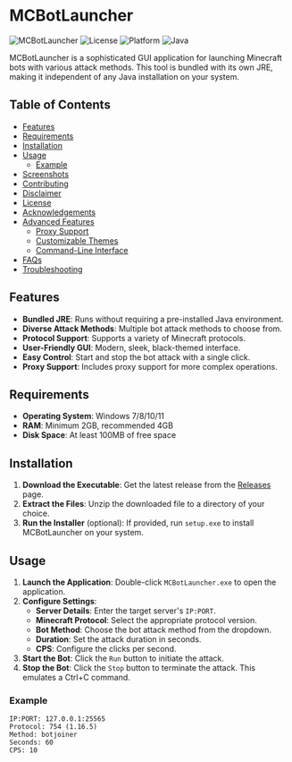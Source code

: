 # MCBotLauncher

![MCBotLauncher](https://img.shields.io/badge/version-1.0-blue.svg)
![License](https://img.shields.io/badge/license-MIT-green.svg)
![Platform](https://img.shields.io/badge/platform-Windows-yellow.svg)
![Java](https://img.shields.io/badge/java-11%2B-red.svg)

MCBotLauncher is a sophisticated GUI application for launching Minecraft bots with various attack methods. This tool is bundled with its own JRE, making it independent of any Java installation on your system.

## Table of Contents

- [Features](#features)
- [Requirements](#requirements)
- [Installation](#installation)
- [Usage](#usage)
  - [Example](#example)
- [Screenshots](#screenshots)
- [Contributing](#contributing)
- [Disclaimer](#disclaimer)
- [License](#license)
- [Acknowledgements](#acknowledgements)
- [Advanced Features](#advanced-features)
  - [Proxy Support](#proxy-support)
  - [Customizable Themes](#customizable-themes)
  - [Command-Line Interface](#command-line-interface)
- [FAQs](#faqs)
- [Troubleshooting](#troubleshooting)

## Features

- **Bundled JRE**: Runs without requiring a pre-installed Java environment.
- **Diverse Attack Methods**: Multiple bot attack methods to choose from.
- **Protocol Support**: Supports a variety of Minecraft protocols.
- **User-Friendly GUI**: Modern, sleek, black-themed interface.
- **Easy Control**: Start and stop the bot attack with a single click.
- **Proxy Support**: Includes proxy support for more complex operations.

## Requirements

- **Operating System**: Windows 7/8/10/11
- **RAM**: Minimum 2GB, recommended 4GB
- **Disk Space**: At least 100MB of free space

## Installation

1. **Download the Executable**: Get the latest release from the [Releases]([https://github.com/R-Samir-Bhuiyan-A/mcbot.exe/releases) page.
2. **Extract the Files**: Unzip the downloaded file to a directory of your choice.
3. **Run the Installer** (optional): If provided, run `setup.exe` to install MCBotLauncher on your system.

## Usage

1. **Launch the Application**: Double-click `MCBotLauncher.exe` to open the application.
2. **Configure Settings**:
    - **Server Details**: Enter the target server's `IP:PORT`.
    - **Minecraft Protocol**: Select the appropriate protocol version.
    - **Bot Method**: Choose the bot attack method from the dropdown.
    - **Duration**: Set the attack duration in seconds.
    - **CPS**: Configure the clicks per second.
3. **Start the Bot**: Click the `Run` button to initiate the attack.
4. **Stop the Bot**: Click the `Stop` button to terminate the attack. This emulates a Ctrl+C command.

### Example

```plaintext
IP:PORT: 127.0.0.1:25565
Protocol: 754 (1.16.5)
Method: botjoiner
Seconds: 60
CPS: 10
